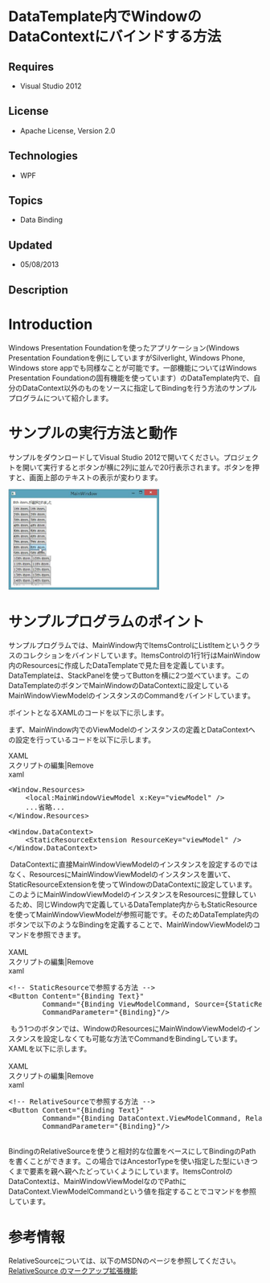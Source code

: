 # DataTemplate内でWindowのDataContextにバインドする方法
## Requires
- Visual Studio 2012
## License
- Apache License, Version 2.0
## Technologies
- WPF
## Topics
- Data Binding
## Updated
- 05/08/2013
## Description

<h1>Introduction</h1>
<p>Windows Presentation Foundationを使ったアプリケーション(Windows Presentation Foundationを例にしていますがSilverlight, Windows Phone, Windows store appでも同様なことが可能です。一部機能についてはWindows Presentation Foundationの固有機能を使っています）のDataTemplate内で、自分のDataContext以外のものをソースに指定してBindingを行う方法のサンプルプログラムについて紹介します。</p>
<h1>サンプルの実行方法と動作</h1>
<p>サンプルをダウンロードしてVisual Studio 2012で開いてください。プロジェクトを開いて実行するとボタンが横に2列に並んで20行表示されます。ボタンを押すと、画面上部のテキストの表示が変わります。</p>
<p><img id="81858" src="81858-ws000000.jpg" alt="" width="300" height="200"></p>
<h1>サンプルプログラムのポイント</h1>
<p>サンプルプログラムでは、MainWindow内でItemsControlにListItemというクラスのコレクションをバインドしています。ItemsControlの1行1行はMainWindow内のResourcesに作成したDataTemplateで見た目を定義しています。DataTemplateは、StackPanelを使ってButtonを横に2つ並べています。このDataTemplateのボタンでMainWindowのDataContextに設定しているMainWindowViewModelのインスタンスのCommandをバインドしています。</p>
<p>ポイントとなるXAMLのコードを以下に示します。</p>
<p>まず、MainWindow内でのViewModelのインスタンスの定義とDataContextへの設定を行っているコードを以下に示します。</p>
<div class="scriptcode">
<div class="pluginEditHolder" pluginCommand="mceScriptCode">
<div class="title"><span>XAML</span></div>
<div class="pluginLinkHolder"><span class="pluginEditHolderLink">スクリプトの編集</span>|<span class="pluginRemoveHolderLink">Remove</span></div>
<span class="hidden">xaml</span>

<div class="preview">
<pre class="xaml"><span class="xaml__tag_start">&lt;Window</span>.Resources<span class="xaml__tag_start">&gt;&nbsp;
</span>&nbsp;&nbsp;&nbsp;&nbsp;<span class="xaml__tag_start">&lt;local</span>:MainWindowViewModel&nbsp;x:<span class="xaml__attr_name">Key</span>=<span class="xaml__attr_value">&quot;viewModel&quot;</span>&nbsp;<span class="xaml__tag_start">/&gt;</span>&nbsp;
&nbsp;&nbsp;&nbsp;&nbsp;...省略...&nbsp;
&lt;/Window.Resources&gt;&nbsp;
&nbsp;
<span class="xaml__tag_start">&lt;Window</span>.DataContext<span class="xaml__tag_start">&gt;&nbsp;
</span>&nbsp;&nbsp;&nbsp;&nbsp;<span class="xaml__tag_start">&lt;StaticResourceExtension</span>&nbsp;<span class="xaml__attr_name">ResourceKey</span>=<span class="xaml__attr_value">&quot;viewModel&quot;</span>&nbsp;<span class="xaml__tag_start">/&gt;</span>&nbsp;
&lt;/Window.DataContext&gt;&nbsp;
</pre>
</div>
</div>
</div>
<div class="endscriptcode">&nbsp;DataContextに直接MainWindowViewModelのインスタンスを設定するのではなく、ResourcesにMainWindowViewModelのインスタンスを置いて、StaticResourceExtensionを使ってWindowのDataContextに設定しています。このようにMainWindowViewModelのインスタンスをResourcesに登録しているため、同じWindow内で定義しているDataTemplate内からもStaticResourceを使ってMainWindowViewModelが参照可能です。そのためDataTemplate内のボタンで以下のようなBindingを定義することで、MainWindowViewModelのコマンドを参照できます。</div>
<div class="endscriptcode">&nbsp;</div>
<div class="endscriptcode">
<div class="scriptcode">
<div class="pluginEditHolder" pluginCommand="mceScriptCode">
<div class="title"><span>XAML</span></div>
<div class="pluginLinkHolder"><span class="pluginEditHolderLink">スクリプトの編集</span>|<span class="pluginRemoveHolderLink">Remove</span></div>
<span class="hidden">xaml</span>

<div class="preview">
<pre class="xaml"><span class="xaml__comment">&lt;!--&nbsp;StaticResourceで参照する方法&nbsp;--&gt;</span>&nbsp;
<span class="xaml__tag_start">&lt;Button</span>&nbsp;<span class="xaml__attr_name">Content</span>=<span class="xaml__attr_value">&quot;{Binding&nbsp;Text}&quot;</span>&nbsp;&nbsp;
&nbsp;&nbsp;&nbsp;&nbsp;&nbsp;&nbsp;&nbsp;&nbsp;<span class="xaml__attr_name">Command</span>=<span class="xaml__attr_value">&quot;{Binding&nbsp;ViewModelCommand,&nbsp;Source={StaticResource&nbsp;viewModel}}&quot;</span>&nbsp;
&nbsp;&nbsp;&nbsp;&nbsp;&nbsp;&nbsp;&nbsp;&nbsp;<span class="xaml__attr_name">CommandParameter</span>=<span class="xaml__attr_value">&quot;{Binding}&quot;</span><span class="xaml__tag_start">/&gt;</span></pre>
</div>
</div>
</div>
<div class="endscriptcode">&nbsp;もう1つのボタンでは、WindowのResourcesにMainWindowViewModelのインスタンスを設定しなくても可能な方法でCommandをBindingしています。XAMLを以下に示します。</div>
<div class="endscriptcode">&nbsp;</div>
<div class="endscriptcode">
<div class="scriptcode">
<div class="pluginEditHolder" pluginCommand="mceScriptCode">
<div class="title"><span>XAML</span></div>
<div class="pluginLinkHolder"><span class="pluginEditHolderLink">スクリプトの編集</span>|<span class="pluginRemoveHolderLink">Remove</span></div>
<span class="hidden">xaml</span>

<div class="preview">
<pre class="xaml"><span class="xaml__comment">&lt;!--&nbsp;RelativeSourceで参照する方法&nbsp;--&gt;</span>&nbsp;
<span class="xaml__tag_start">&lt;Button</span>&nbsp;<span class="xaml__attr_name">Content</span>=<span class="xaml__attr_value">&quot;{Binding&nbsp;Text}&quot;</span>&nbsp;&nbsp;
&nbsp;&nbsp;&nbsp;&nbsp;&nbsp;&nbsp;&nbsp;&nbsp;<span class="xaml__attr_name">Command</span>=<span class="xaml__attr_value">&quot;{Binding&nbsp;DataContext.ViewModelCommand,&nbsp;RelativeSource={RelativeSource&nbsp;AncestorType=ItemsControl}}&quot;</span>&nbsp;
&nbsp;&nbsp;&nbsp;&nbsp;&nbsp;&nbsp;&nbsp;&nbsp;<span class="xaml__attr_name">CommandParameter</span>=<span class="xaml__attr_value">&quot;{Binding}&quot;</span><span class="xaml__tag_start">/&gt;</span></pre>
</div>
</div>
</div>
<div class="endscriptcode">&nbsp;</div>
BindingのRelativeSourceを使うと相対的な位置をベースにしてBindingのPathを書くことができます。この場合ではAncestorTypeを使い指定した型にいきつくまで要素を親へ親へたどっていくようにしています。ItemsControlのDataContextは、MainWindowViewModelなのでPathにDataContext.ViewModelCommandという値を指定することでコマンドを参照しています。</div>
<div class="endscriptcode"></div>
<h1 class="endscriptcode">参考情報</h1>
<div class="endscriptcode">RelativeSourceについては、以下のMSDNのページを参照してください。</div>
<div class="endscriptcode"><a href="http://msdn.microsoft.com/ja-jp/library/vstudio/ms743599.aspx">RelativeSource のマークアップ拡張機能</a></div>
</div>
<div class="endscriptcode">&nbsp;</div>
